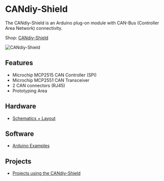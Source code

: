 # CANdiy-Shield
The CANdiy-Shield is an Arduino plug-on module with CAN-Bus (Controller Area Network) connectivity.

Shop: [CANdiy-Shield](http://www.watterott.com/en/Arduino-CANdiy-Shield)

![CANdiy-Shield](https://raw.github.com/watterott/CANdiy-Shield/master/img/candiy-shield.jpg)


## Features
* Microchip MCP2515 CAN Controller (SPI)
* Microchip MCP2551 CAN Transceiver
* 2 CAN connectors (RJ45)
* Prototyping Area


## Hardware
* [Schematics + Layout](https://github.com/watterott/CANdiy-Shield/tree/master/pcb)


## Software
* [Arduino Examples](https://github.com/watterott/Arduino-Libs)


## Projects
* [Projects using the CANdiy-Shield](https://github.com/watterott/CANdiy-Shield/blob/master/Projects.md)
